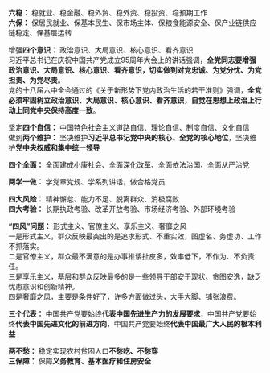 **六稳：** 稳就业、稳金融、稳外贸、稳外资、稳投资、稳预期工作  
**六保：** 保居民就业、保基本民生、保市场主体、保粮食能源安全、保产业链供应链稳定、保基层运转 

增强**四个意识：**  政治意识、大局意识、核心意识、看齐意识  
习近平总书记在庆祝中国共产党成立95周年大会上的讲话强调，**全党同志要增强政治意识、大局意识、核心意识、看齐意识，切实做到对党忠诚、为党分忧、为党担责、为党尽责**。    
党的十八届六中全会通过的《关于新形势下党内政治生活的若干准则》强调，**全党必须牢固树立政治意识、大局意识、核心意识、看齐意识，自觉在思想上政治上行动上同党中央保持高度一致**。  

坚定**四个自信：**  中国特色社会主义道路自信、理论自信、制度自信、文化自信  
做到**两个维护：**  坚决维护**习近平总书记党中央的核心、全党的核心地位**，坚决维护**党中央权威和集中统一领导**  

**四个全面：**  全面建成小康社会、全面深化改革、全面依法治国、全面从严治党  

**两学一做：**  学党章党规、学系列讲话，做合格党员  

**四大风险：** 精神懈怠、能力不足、脱离群众、消极腐败  
**四大考验：** 长期执政考验、改革开放考验、市场经济考验、外部环境考验  

**“四风”问题：** 形式主义、官僚主义、享乐主义、奢靡之风  
一是形式主义，群众反映最突出的是追求形式、不重实效，图虚名、务虚功、工作不抓落实。  
二是官僚主义，群众最不满意的是办事推诿扯皮多，效率低下，不作为、不负责任。  
三是享乐主义，基层和群众反映最多的是一些领导干部安于现状、贪图安逸，缺乏忧患意识和创新精神。  
四是奢靡之风，主要是条件好了，许多方面做过头，大手大脚、铺张浪费。

**三个代表：** 中国共产党要始终**代表中国先进生产力的发展要求**，中国共产党要始终**代表中国先进文化的前进方向**，中国共产党要始终**代表中国最广大人民的根本利益**   
 
**两不愁：** 稳定实现农村贫困人口**不愁吃、不愁穿**  
**三保障：** 保障**义务教育、基本医疗和住房安全**
